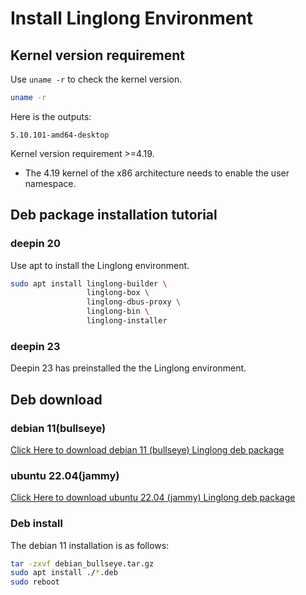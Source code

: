 # Install Linglong Environment

## Kernel version requirement

Use `uname -r` to check the kernel version.

```bash
uname -r
```

Here is the outputs:

```text
5.10.101-amd64-desktop
```

Kernel version requirement >=4.19.

* The 4.19 kernel of the x86 architecture needs to enable the user namespace.

## Deb package installation tutorial

### deepin 20

Use apt to install the Linglong environment.

```bash
sudo apt install linglong-builder \ 
                 linglong-box \
                 linglong-dbus-proxy \
                 linglong-bin \
                 linglong-installer
```

### deepin 23

Deepin 23 has preinstalled the the Linglong environment.

## Deb download

### debian 11(bullseye)

[Click Here to download debian 11 (bullseye) Linglong deb package](https://github.com/linuxdeepin/linglong-hub/blob/master/linglong-deb/debian/debian_bullseye.tar.gz)

### ubuntu 22.04(jammy)

[Click Here to download ubuntu 22.04 (jammy) Linglong deb package](https://github.com/linuxdeepin/linglong-hub/blob/master/linglong-deb/ubuntu/ubuntu_jammy.tar.gz)

### Deb install

The debian 11 installation is as follows:

```bash
tar -zxvf debian_bullseye.tar.gz
sudo apt install ./*.deb
sudo reboot
```
